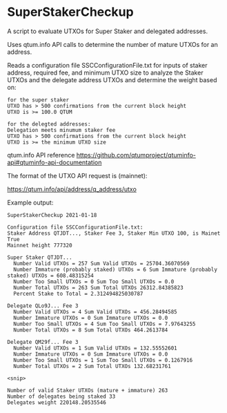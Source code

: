 # SuperStakerCheckup
A script to evaluate UTXOs for Super Staker and delegated addresses.

Uses qtum.info API calls to determine the number of mature UTXOs for an address.

Reads a configuration file SSCConfigurationFile.txt for inputs of staker address, required fee, and minimum UTXO size to analyze the Staker UTXOs and the delegate address UTXOs and determine the weight based on:

    for the super staker
    UTXO has > 500 confirmations from the current block height
    UTXO is >= 100.0 QTUM
    
    for the delegted addresses:
    Delegation meets minumum staker fee
    UTXO has > 500 confirmations from the current block height
    UTXO is >= the minimum UTXO size

qtum.info API reference https://github.com/qtumproject/qtuminfo-api#qtuminfo-api-documentation

The format of the UTXO API request is (mainnet):

https://qtum.info/api/address/q_address/utxo

Example output:

```
SuperStakerCheckup 2021-01-18 

Configuration file SSCConfigurationFile.txt:
Staker Address QTJDT..., Staker Fee 3, Staker Min UTXO 100, is Mainet True
Mainnet height 777320

Super Staker QTJDT... 
  Number Valid UTXOs = 257 Sum Valid UTXOs = 25704.36070569
  Number Immature (probably staked) UTXOs = 6 Sum Immature (probably staked) UTXOs = 608.48315254
  Number Too Small UTXOs = 0 Sum Too Small UTXOs = 0.0
  Number Total UTXOs = 263 Sum Total UTXOs 26312.84385823
  Percent Stake to Total = 2.312494825030787 

Delegate QLo9J... Fee 3
  Number Valid UTXOs = 4 Sum Valid UTXOs = 456.28494585
  Number Immature UTXOs = 0 Sum Immature UTXOs = 0.0
  Number Too Small UTXOs = 4 Sum Too Small UTXOs = 7.97643255
  Number Total UTXOs = 8 Sum Total UTXOs 464.2613784 

Delegate QM29f... Fee 3
  Number Valid UTXOs = 1 Sum Valid UTXOs = 132.55552601
  Number Immature UTXOs = 0 Sum Immature UTXOs = 0.0
  Number Too Small UTXOs = 1 Sum Too Small UTXOs = 0.1267916
  Number Total UTXOs = 2 Sum Total UTXOs 132.68231761 

<snip>

Number of valid Staker UTXOs (mature + immature) 263
Number of delegates being staked 33
Delegates weight 220148.20535546 
```
